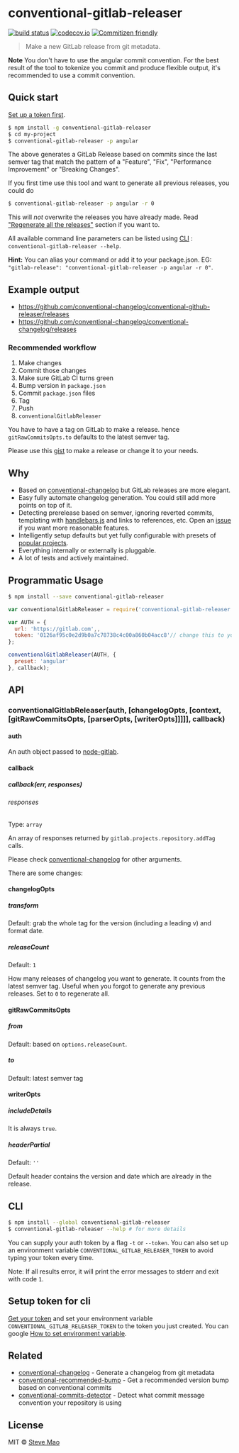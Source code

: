 #  conventional-gitlab-releaser

[![build status](https://gitlab.com/hutson/conventional-gitlab-releaser/badges/master/build.svg)](https://gitlab.com/hutson/conventional-gitlab-releaser/commits/master)
[![codecov.io](https://codecov.io/gitlab/hutson/conventional-gitlab-releaser/coverage.svg?branch=master)](https://codecov.io/gitlab/hutson/conventional-gitlab-releaser?branch=master)
[![Commitizen friendly](https://img.shields.io/badge/commitizen-friendly-brightgreen.svg)](http://commitizen.gitlab.io/cz-cli/)

> Make a new GitLab release from git metadata.

**Note** You don't have to use the angular commit convention. For the best result of the tool to tokenize you commit and produce flexible output, it's recommended to use a commit convention.

## Quick start

[Set up a token first](#setup-token-for-cli).

```sh
$ npm install -g conventional-gitlab-releaser
$ cd my-project
$ conventional-gitlab-releaser -p angular
```

The above generates a GitLab Release based on commits since the last semver tag that match the pattern of a "Feature", "Fix", "Performance Improvement" or "Breaking Changes".

If you first time use this tool and want to generate all previous releases, you could do

```sh
$ conventional-gitlab-releaser -p angular -r 0
```

This will *not* overwrite the releases you have already made. Read ["Regenerate all the releases"](#regenerate-all-the-releases) section if you want to.

All available command line parameters can be listed using [CLI](#cli) : `conventional-gitlab-releaser --help`.

**Hint:** You can alias your command or add it to your package.json. EG: `"gitlab-release": "conventional-gitlab-releaser -p angular -r 0"`.

## Example output

- https://github.com/conventional-changelog/conventional-github-releaser/releases
- https://github.com/conventional-changelog/conventional-changelog/releases

### Recommended workflow

1. Make changes
2. Commit those changes
3. Make sure GitLab CI turns green
4. Bump version in `package.json`
5. Commit `package.json` files
6. Tag
7. Push
8. `conventionalGitlabReleaser`

You have to have a tag on GitLab to make a release. hence `gitRawCommitsOpts.to` defaults to the latest semver tag.

Please use this [gist](https://gist.github.com/stevemao/280ef22ee861323993a0) to make a release or change it to your needs.

## Why

- Based on [conventional-changelog](https://github.com/ajoslin/conventional-changelog) but GitLab releases are more elegant.
- Easy fully automate changelog generation. You could still add more points on top of it.
- Detecting prerelease based on semver, ignoring reverted commits, templating with [handlebars.js](https://github.com/wycats/handlebars.js) and links to references, etc. Open an [issue](../../issues/new) if you want more reasonable features.
- Intelligently setup defaults but yet fully configurable with presets of [popular projects](https://github.com/ajoslin/conventional-changelog#preset).
- Everything internally or externally is pluggable.
- A lot of tests and actively maintained.

## Programmatic Usage

```sh
$ npm install --save conventional-gitlab-releaser
```

```js
var conventionalGitlabReleaser = require('conventional-gitlab-releaser');

var AUTH = {
  url: 'https://gitlab.com',,
  token: '0126af95c0e2d9b0a7c78738c4c00a860b04acc8'// change this to your own GitLab token or use an environment variable
};

conventionalGitlabReleaser(AUTH, {
  preset: 'angular'
}, callback);
```

## API

### conventionalGitlabReleaser(auth, [changelogOpts, [context, [gitRawCommitsOpts, [parserOpts, [writerOpts]]]]], callback)

#### auth

An auth object passed to [node-gitlab](https://github.com/node-gitlab/node-gitlab).

#### callback

##### callback(err, responses)

###### responses

Type: `array`

An array of responses returned by `gitlab.projects.repository.addTag` calls.

Please check [conventional-changelog](https://github.com/ajoslin/conventional-changelog#api) for other arguments.

There are some changes:

#### changelogOpts

##### transform

Default: grab the whole tag for the version (including a leading v) and format date.

##### releaseCount

Default: `1`

How many releases of changelog you want to generate. It counts from the latest semver tag. Useful when you forgot to generate any previous releases. Set to `0` to regenerate all.

#### gitRawCommitsOpts

##### from

Default: based on `options.releaseCount`.

##### to

Default: latest semver tag

#### writerOpts

##### includeDetails

It is always `true`.

##### headerPartial

Default: `''`

Default header contains the version and date which are already in the release.

## CLI

```sh
$ npm install --global conventional-gitlab-releaser
$ conventional-gitlab-releaser --help # for more details
```

You can supply your auth token by a flag `-t` or `--token`. You can also set up an environment variable `CONVENTIONAL_GITLAB_RELEASER_TOKEN` to avoid typing your token every time.

Note: If all results error, it will print the error messages to stderr and exit with code `1`.

## Setup token for cli

[Get your token](https://gitlab.com/profile/account) and set your environment variable `CONVENTIONAL_GITLAB_RELEASER_TOKEN` to the token you just created. You can google [How to set environment variable](https://www.google.com.au/webhp?sourceid=chrome-instant&ion=1&espv=2&ie=UTF-8#q=how%20to%20set%20environment%20variable).

## Related

- [conventional-changelog](https://github.com/conventional-changelog/conventional-changelog-cli) - Generate a changelog from git metadata
- [conventional-recommended-bump](https://github.com/conventional-changelog/conventional-recommended-bump) - Get a recommended version bump based on conventional commits
- [conventional-commits-detector](https://github.com/conventional-changelog/conventional-commits-detector) - Detect what commit message convention your repository is using

## License

MIT © [Steve Mao](https://github.com/stevemao)
